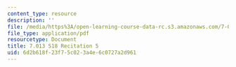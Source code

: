 ```yaml
---
content_type: resource
description: ''
file: /media/https%3A/open-learning-course-data-rc.s3.amazonaws.com/7-013-introductory-biology-spring-2018/6d2b618f23f75c023a4e6c0727a2d961_MIT7_013s18R5Q.pdf
file_type: application/pdf
resourcetype: Document
title: 7.013 S18 Recitation 5
uid: 6d2b618f-23f7-5c02-3a4e-6c0727a2d961
---
```

